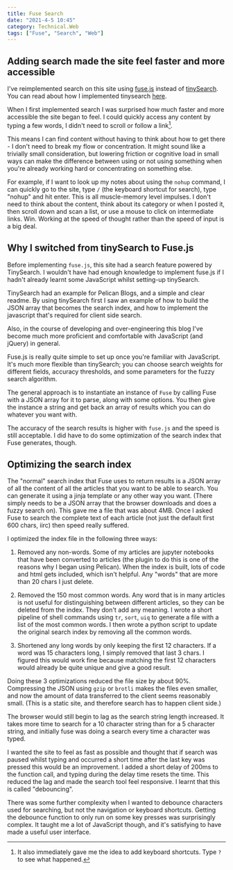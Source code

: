 ```yaml
---
title: Fuse Search
date: "2021-4-5 10:45"
category: Technical.Web
tags: ["Fuse", "Search", "Web"]
---
```


## Adding search made the site feel faster and more accessible

I've reimplemented search on this site using [fuse.js](https://fusejs.io/) instead of
[tinySearch](https://github.com/tinysearch/tinysearch). You can read about how I implemented
tinysearch [here](adding-search).

When I first implemented search I was surprised how much faster and more accessible the site began
to feel. I could quickly access any content by typing a few words, I didn't need to scroll or follow
a link[^1].

This means I can find content without having to think about how to get there - I don't need to break
my flow or concentration. It might sound like a trivially small consideration, but lowering friction
or cognitive load in small ways can make the difference between using or not using something when
you're already working hard or concentrating on something else.

For example, if I want to look up my notes about using the `nohup` command, I can quickly go to the
site, type `/` (the keyboard shortcut for search), type "nohup" and hit enter. This is all
muscle-memory level impulses. I don't need to think about the content, think about its category or
when I posted it, then scroll down and scan a list, or use a mouse to click on intermediate links.
Win. Working at the speed of thought rather than the speed of input is a big deal.

## Why I switched from tinySearch to Fuse.js

Before implementing `fuse.js`, this site had a search feature powered by TinySearch. I wouldn't have
had enough knowledge to implement fuse.js if I hadn't already learnt some JavaScript whilst
setting-up tinySearch.

TinySearch had an example for Pelican Blogs, and a simple and clear readme. By using tinySearch
first I saw an example of how to build the JSON array that becomes the search index, and how to
implement the javascript that's required for client side search.

Also, in the course of developing and over-engineering this blog I've become much more proficient
and comfortable with JavaScript (and jQuery) in general.

Fuse.js is really quite simple to set up once you're familiar with JavaScript. It's much more
flexible than tinySearch; you can choose search weights for different fields, accuracy thresholds,
and some parameters for the fuzzy search algorithm.

The general approach is to instantiate an instance of `Fuse` by calling Fuse with a JSON array for
it to parse, along with some options. You then give the instance a string and get back an array of
results which you can do whatever you want with.

The accuracy of the search results is higher with `fuse.js` and the speed is still acceptable. I did
have to do some optimization of the search index that Fuse generates, though.

## Optimizing the search index

The "normal" search index that Fuse uses to return results is a JSON array of all the content of all
the articles that you want to be able to search. You can generate it using a jinja template or any
other way you want. (There simply needs to be a JSON array that the browser downloads and does a
fuzzy search on). This gave me a file that was about 4MB. Once I asked Fuse to search the complete
text of each article (not just the default first 600 chars, iirc) then speed really suffered.

I optimized the index file in the following three ways:

1. Removed any non-words. Some of my articles are jupyter notebooks that have been converted to
   articles (the plugin to do this is one of the reasons why I began using Pelican). When the index
   is built, lots of code and html gets included, which isn't helpful. Any "words" that are more
   than 20 chars I just delete.

2. Removed the 150 most common words. Any word that is in many articles is not useful for
   distinguishing between different articles, so they can be deleted from the index. They don't add
   any meaning. I wrote a short pipeline of shell commands using `tr`, `sort`, `uiq` to generate a
   file with a list of the most common words. I then wrote a python script to update the original
   search index by removing all the common words.

3. Shortened any long words by only keeping the first 12 characters. If a word was 15 characters
   long, I simply removed that last 3 chars. I figured this would work fine because matching the
   first 12 characters would already be quite unique and give a good result.

Doing these 3 optimizations reduced the file size by about 90%. Compressing the JSON using `gzip` or
`brotli` makes the files even smaller, and now the amount of data transferred to the client seems
reasonably small. (This is a static site, and therefore search has to happen client side.)

The browser would still begin to lag as the search string length increased. It takes more time to
search for a 10 character string than for a 5 character string, and initially fuse was doing a
search every time a character was typed.

I wanted the site to feel as fast as possible and thought that if search was paused whilst typing
and occurred a short time after the last key was pressed this would be an improvement. I added a
short delay of 200ms to the function call, and typing during the delay time resets the time. This
reduced the lag and made the search tool feel responsive. I learnt that this is called "debouncing".

There was some further complexity when I wanted to debounce characters used for searching, but not
the navigation or keyboard shortcuts. Getting the debounce function to only run on some key presses
was surprisingly complex. It taught me a lot of JavaScript though, and it's satisfying to have made
a useful user interface.

[^1]: It also immediately gave me the idea to add keyboard shortcuts. Type `?` to see what happened.

